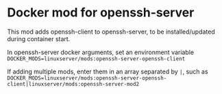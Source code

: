 # Docker mod for openssh-server

This mod adds openssh-client to openssh-server, to be installed/updated during container start.

In openssh-server docker arguments, set an environment variable `DOCKER_MODS=linuxserver/mods:openssh-server-openssh-client`

If adding multiple mods, enter them in an array separated by `|`, such as `DOCKER_MODS=linuxserver/mods:openssh-server-openssh-client|linuxserver/mods:openssh-server-mod2`